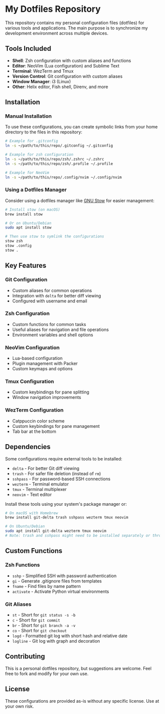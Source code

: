 # My Dotfiles Repository

This repository contains my personal configuration files (dotfiles) for various tools and applications. The main purpose is to synchronize my development environment across multiple devices.

## Tools Included

- **Shell**: Zsh configuration with custom aliases and functions
- **Editor**: NeoVim (Lua configuration) and Sublime Text
- **Terminal**: WezTerm and Tmux
- **Version Control**: Git configuration with custom aliases
- **Window Manager**: i3 (Linux)
- **Other**: Helix editor, Fish shell, Direnv, and more

## Installation

### Manual Installation

To use these configurations, you can create symbolic links from your home directory to the files in this repository:

```bash
# Example for .gitconfig
ln -s ~/path/to/this/repo/.gitconfig ~/.gitconfig

# Example for zsh configuration
ln -s ~/path/to/this/repo/zsh/.zshrc ~/.zshrc
ln -s ~/path/to/this/repo/zsh/.profile ~/.profile

# Example for NeoVim
ln -s ~/path/to/this/repo/.config/nvim ~/.config/nvim
```

### Using a Dotfiles Manager

Consider using a dotfiles manager like [GNU Stow](https://www.gnu.org/software/stow/) for easier management:

```bash
# Install stow (on macOS)
brew install stow

# Or on Ubuntu/Debian
sudo apt install stow

# Then use stow to symlink the configurations
stow zsh
stow .config
stow .
```

## Key Features

### Git Configuration
- Custom aliases for common operations
- Integration with `delta` for better diff viewing
- Configured with username and email

### Zsh Configuration
- Custom functions for common tasks
- Useful aliases for navigation and file operations
- Environment variables and shell options

### NeoVim Configuration
- Lua-based configuration
- Plugin management with Packer
- Custom keymaps and options

### Tmux Configuration
- Custom keybindings for pane splitting
- Window navigation improvements

### WezTerm Configuration
- Catppuccin color scheme
- Custom keybindings for pane management
- Tab bar at the bottom

## Dependencies

Some configurations require external tools to be installed:

- `delta` - For better Git diff viewing
- `trash` - For safer file deletion (instead of `rm`)
- `sshpass` - For password-based SSH connections
- `wezterm` - Terminal emulator
- `tmux` - Terminal multiplexer
- `neovim` - Text editor

Install these tools using your system's package manager or:
```bash
# On macOS with Homebrew
brew install git-delta trash sshpass wezterm tmux neovim

# On Ubuntu/Debian
sudo apt install git-delta wezterm tmux neovim
# Note: trash and sshpass might need to be installed separately or through other means
```

## Custom Functions

### Zsh Functions
- `sshp` - Simplified SSH with password authentication
- `gi` - Generate .gitignore files from templates
- `fname` - Find files by name pattern
- `activate` - Activate Python virtual environments

### Git Aliases
- `st` - Short for `git status -s -b`
- `c` - Short for `git commit`
- `br` - Short for `git branch -a -v`
- `co` - Short for `git checkout`
- `logd` - Formatted git log with short hash and relative date
- `logline` - Git log with graph and decoration

## Contributing

This is a personal dotfiles repository, but suggestions are welcome. Feel free to fork and modify for your own use.

## License

These configurations are provided as-is without any specific license. Use at your own risk.